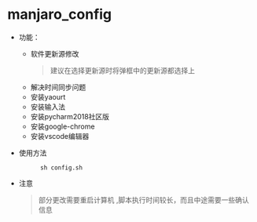 # manjaro_config
- 功能：
	- 软件更新源修改
	  > 建议在选择更新源时将弹框中的更新源都选择上
	- 解决时间同步问题
	- 安装yaourt
	- 安装输入法
	- 安装pycharm2018社区版
	- 安装google-chrome
	- 安装vscode编辑器

- 使用方法

			sh config.sh

- 注意
	> 部分更改需要重启计算机
	,脚本执行时间较长，而且中途需要一些确认信息
